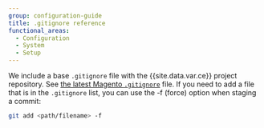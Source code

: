 ```yaml
---
group: configuration-guide
title: .gitignore reference
functional_areas:
  - Configuration
  - System
  - Setup
---
```


We include a base `.gitignore` file with the {{site.data.var.ce}} project repository. See [the latest Magento `.gitignore`](https://raw.githubusercontent.com/magento/magento2/2.2/.gitignore) file. If you need to add a file that is in the `.gitignore` list, you can use the -f (force) option when staging a commit:

```bash
git add <path/filename> -f
```

